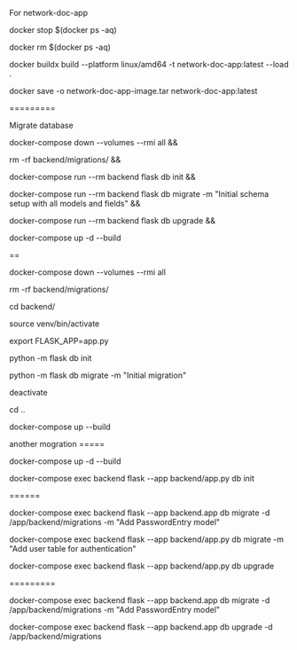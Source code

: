 
For network-doc-app

docker stop $(docker ps -aq)

docker rm $(docker ps -aq)


docker buildx build --platform linux/amd64 -t network-doc-app:latest --load .

docker save -o network-doc-app-image.tar network-doc-app:latest


=========



Migrate database

docker-compose down --volumes --rmi all &&

rm -rf backend/migrations/ &&

docker-compose run --rm backend flask db init &&

docker-compose run --rm backend flask db migrate -m "Initial schema setup with all models and fields" &&

docker-compose run --rm backend flask db upgrade &&

docker-compose up -d --build


==

docker-compose down --volumes --rmi all

rm -rf backend/migrations/


cd backend/

source venv/bin/activate


export FLASK_APP=app.py

python -m flask db init

python -m flask db migrate -m "Initial migration"

deactivate

cd ..

docker-compose up --build

another mogration =====

docker-compose up -d --build

docker-compose exec backend flask --app backend/app.py db init

======


docker-compose exec backend flask --app backend.app db migrate -d /app/backend/migrations -m "Add PasswordEntry model"

docker-compose exec backend flask --app backend/app.py db migrate -m "Add user table for authentication"

docker-compose exec backend flask --app backend/app.py db upgrade


=========


docker-compose exec backend flask --app backend.app db migrate -d /app/backend/migrations -m "Add PasswordEntry model"



docker-compose exec backend flask --app backend.app db upgrade -d /app/backend/migrations


